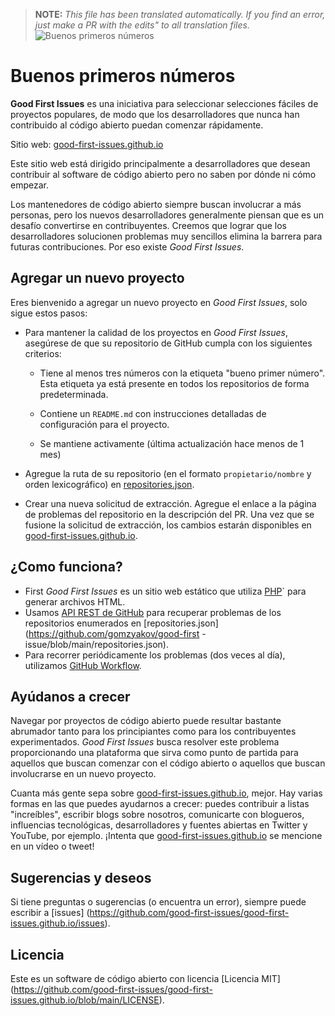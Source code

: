 >**NOTE:** _This file has been translated automatically. If you find an error, just make a PR with the edits" to all translation files._
![Buenos primeros números](../assets/github/social-preview.png)

# Buenos primeros números

**Good First Issues** es una iniciativa para seleccionar selecciones fáciles de proyectos populares, de modo que los desarrolladores que nunca han contribuido al código abierto puedan comenzar rápidamente.

Sitio web: [good-first-issues.github.io](https://good-first-issues.github.io)

Este sitio web está dirigido principalmente a desarrolladores que desean contribuir al software de código abierto pero no saben por dónde ni cómo empezar.

Los mantenedores de código abierto siempre buscan involucrar a más personas, pero los nuevos desarrolladores generalmente piensan que es un desafío convertirse en contribuyentes. Creemos que lograr que los desarrolladores solucionen problemas muy sencillos elimina la barrera para futuras contribuciones. Por eso existe *Good First Issues*.

## Agregar un nuevo proyecto

Eres bienvenido a agregar un nuevo proyecto en *Good First Issues*, solo sigue estos pasos:

- Para mantener la calidad de los proyectos en *Good First Issues*, asegúrese de que su repositorio de GitHub cumpla con los siguientes criterios:

     - Tiene al menos tres números con la etiqueta "bueno primer número". Esta etiqueta ya está presente en todos los repositorios de forma predeterminada.

     - Contiene un `README.md` con instrucciones detalladas de configuración para el proyecto.

     - Se mantiene activamente (última actualización hace menos de 1 mes)

- Agregue la ruta de su repositorio (en el formato `propietario/nombre` y orden lexicográfico) en [repositories.json](https://github.com/gomzyakov/good-first-issue/blob/main/repositories.json).

- Crear una nueva solicitud de extracción. Agregue el enlace a la página de problemas del repositorio en la descripción del PR. Una vez que se fusione la solicitud de extracción, los cambios estarán disponibles en [good-first-issues.github.io](https://good-first-issues.github.io).

## ¿Como funciona?

- First *Good First Issues* es un sitio web estático que utiliza [PHP](https://www.php.net)` para generar archivos HTML.
- Usamos [API REST de GitHub](https://docs.github.com/en/rest) para recuperar problemas de los repositorios enumerados en [repositories.json](https://github.com/gomzyakov/good-first -issue/blob/main/repositories.json).
- Para recorrer periódicamente los problemas (dos veces al día), utilizamos [GitHub Workflow](https://docs.github.com/en/actions/using-workflows).

## Ayúdanos a crecer

Navegar por proyectos de código abierto puede resultar bastante abrumador tanto para los principiantes como para los contribuyentes experimentados. *Good First Issues* busca resolver este problema proporcionando una plataforma que sirva como punto de partida para aquellos que buscan comenzar con el código abierto o aquellos que buscan involucrarse en un nuevo proyecto.

Cuanta más gente sepa sobre [good-first-issues.github.io](https://good-first-issues.github.io), mejor. Hay varias formas en las que puedes ayudarnos a crecer: puedes contribuir a listas "increíbles", escribir blogs sobre nosotros, comunicarte con blogueros, influencias tecnológicas, desarrolladores y fuentes abiertas en Twitter y YouTube, por ejemplo. ¡Intenta que [good-first-issues.github.io](https://good-first-issues.github.io) se mencione en un vídeo o tweet!

## Sugerencias y deseos

Si tiene preguntas o sugerencias (o encuentra un error), siempre puede escribir a [issues] (https://github.com/good-first-issues/good-first-issues.github.io/issues).

## Licencia

Este es un software de código abierto con licencia [Licencia MIT] (https://github.com/good-first-issues/good-first-issues.github.io/blob/main/LICENSE).
